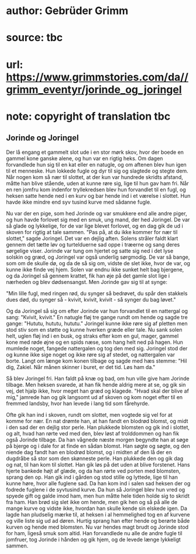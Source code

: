 # author: Gebrüder Grimm
# source: tbc
# url: https://www.grimmstories.com/da//grimm_eventyr/jorinde_og_joringel
# note: copyright of translation tbc

## Jorinde og Joringel 

Der lå engang et gammelt slot ude i en stor mørk skov, hvor der boede en
gammel kone ganske alene, og hun var en rigtig heks. Om dagen
forvandlede hun sig til en kat eller en natugle, og om aftenen blev hun
igen til et menneske. Hun lokkede fugle og dyr til sig og slagtede og
stegte dem. Når nogen kom så nær til slottet, at der kun var hundrede
skridts afstand, måtte han blive stående, uden at kunne røre sig, lige
til hun gav ham fri. Når en ren jomfru kom indenfor tryllekredsen blev
hun forvandlet til en fugl, og heksen satte hende ned i en kurv og bar
hende ind i et værelse i slottet. Hun havde ikke mindre end syv tusind
kurve med sådanne fugle.

Nu var der en pige, som hed Jorinde og var smukkere end alle andre
piger, og hun havde forlovet sig med en smuk, ung mand, der hed
Joringel. De var så glade og lykkelige, for de var lige blevet forlovet,
og en dag gik de ud i skoven for rigtig at tale sammen. "Pas på, at du
ikke kommer for nær til slottet," sagde Joringel. Det var en dejlig
aften. Solens stråler faldt klart gennem det tætte løv og turtelduerne
sad oppe i træerne og sang deres sørgelige viser.
Jorinde var tung om hjertet og satte sig ned i det lyse solskin og græd,
og Joringel var også underlig sørgmodig. De var så bange, som om de
skulle dø, og da de så sig om, vidste de slet ikke, hvor de var, og
kunne ikke finde vej hjem. Solen var endnu ikke sunket helt bag
bjergene, og da Joringel så gennem krattet, fik han øje på det gamle
slot lige i nærheden og blev dødsensangst. Men Jorinde gav sig til at
synge:

"Min lille fugl, med ringen rød,
du synger så bedrøvet,
du spår den stakkels dues død,
du synger så - kvivit, kvivit, kvivit -
så synger du bag løvet."

Og da Joringel så sig om efter Jorinde var hun forvandlet til en
nattergal og sang: "Kvivit, kvivit." En natugle fløj tre gange rundt
om hende og sagde tre gange: "Hututu, hututu, hututu." Joringel kunne
ikke røre sig af pletten men stod stiv som en støtte og kunne hverken
græde eller tale. Nu sank solen helt, uglen fløj ind i en busk, og
straks efter kom en gul, mager, gammel kone med røde øjne og en spids
næse, som hang helt ned på hagen. Hun mumlede noget, fangede nattergalen
og tog den med sig. Joringel stod der og kunne ikke sige noget og ikke
røre sig af stedet, og nattergalen var borte. Langt om længe kom konen
tilbage og sagde med hæs stemme: "Hil dig, Zakiel. Når månen skinner i
buret, er det tid. Løs ham da."

Så blev Joringel fri. Han faldt på knæ og bad, om hun ville give ham
Jorinde tilbage. Men heksen svarede, at han fik hende aldrig mere at se,
og gik sin vej, det hjalp ikke, hvor meget han græd og klagede. "Hvad
skal der blive af mig," jamrede han og gik langsomt ud af skoven og kom
noget efter til en fremmed landsby, hvor han levede i lang tid som
fårehyrde.

Ofte gik han ind i skoven, rundt om slottet, men vogtede sig vel for at
komme for nær. En nat drømte han, at han fandt en blodrød blomst, og
midt i den sad der en dejlig stor perle. Han plukkede blomsten og gik
ind i slottet, og alt, hvad han rørte ved med den, blev løst af
trolddommen og han fik også Jorinde tilbage. Da han vågnede næste morgen
begyndte han at søge på bjerge og i dale for at finde en sådan blomst.
Han søgte og søgte, og den niende dag fandt han en blodrød blomst, og i
midten af den lå der en dugdråbe så stor som den skønneste perle. Han
plukkede den og gik dag og nat, til han kom til slottet. Han gik løs på
det uden at blive forstenet. Hans hjerte bankede højt af glæde, og da
han rørte ved porten med blomsten, sprang den op. Han gik ind i gården
og stod stille og lyttede, lige til han kunne høre, hvor alle fuglene
sad. Da han kom ind i salen sad heksen der og fodrede fuglene i de
syvtusind kurve. Da hun så Joringel blev hun vred og spyede gift og
galde imod ham, men hun måtte hele tiden holde sig to skridt fra ham.
Han brød sig slet ikke om hende, men gik hen og så på alle de mange
kurve og vidste ikke, hvordan han skulle kende sin elskede igen. Da
lagde han pludselig mærke til, at heksen i al hemmelighed tog en af
kurvene og ville liste sig ud ad døren. Hurtig sprang han efter hende og
berørte både kurven og hende med blomsten. Nu var hendes magt brudt og
Jorinde stod for ham, ligeså smuk som altid. Han forvandlede nu alle de
andre fugle til jomfruer, tog Jorinde i hånden og gik hjem, og de levede
længe lykkeligt sammen.
